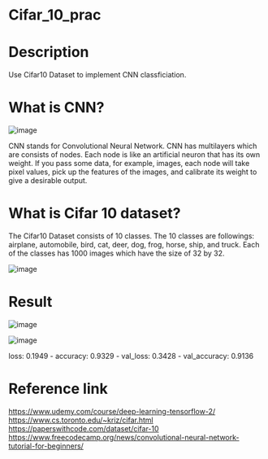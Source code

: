 # Cifar_10_prac

# Description

  Use Cifar10 Dataset to implement CNN classficiation.
  
# What is CNN?
  
  ![image](https://user-images.githubusercontent.com/111392592/185273990-cb248445-49da-4fdd-90b3-ac97dea6ac52.png)

  CNN stands for Convolutional Neural Network. CNN has multilayers which are consists of nodes. Each node is like an artificial neuron that has its own weight. If you pass some data, for example, images, each node will take pixel values, pick up the features of the images, and calibrate its weight to give a desirable output. 
  
# What is Cifar 10 dataset?

  The Cifar10 Dataset consists of 10 classes. The 10 classes are followings: airplane, automobile, bird, cat, deer, dog, frog, horse, ship, and truck. Each of the classes has 1000 images which have the size of 32 by 32.
  
  
  ![image](https://user-images.githubusercontent.com/111392592/185275250-10b38df0-92da-45b8-9e2d-77a4e25111f8.png)

  
# Result

  ![image](https://user-images.githubusercontent.com/111392592/185273295-46cfd156-82fa-4bca-b700-b42cf0c5a317.png)

  
  ![image](https://user-images.githubusercontent.com/111392592/185273309-b8a60a55-b0e3-4738-bf8a-d7573dfcb025.png)
  
  loss: 0.1949 - accuracy: 0.9329 - val_loss: 0.3428 - val_accuracy: 0.9136

# Reference link

  https://www.udemy.com/course/deep-learning-tensorflow-2/
  https://www.cs.toronto.edu/~kriz/cifar.html
  https://paperswithcode.com/dataset/cifar-10
  https://www.freecodecamp.org/news/convolutional-neural-network-tutorial-for-beginners/
